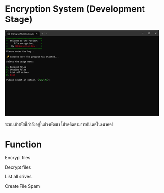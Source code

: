 # Encryption System (Development Stage)

![Screenshot](Screenshot%202025-03-21%20163525.png)

ระบบเข้ารหัสนี้กำลังอยู่ในช่วงพัฒนา โปรดติดตามการอัปเดตในอนาคต!

# Function

Encrypt files

Decrypt files

List all drives

Create File Spam
